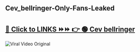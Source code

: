 
 ## Cev_bellringer-Only-Fans-Leaked

# <h2><a href="https://clipsfans.com/Cev_bellringer&ref=git">🔗 Click to LINKS ⏩⏩ 👉 🟢 Cev bellringer </a></h2>

<a href="https://clipsfans.com/Cev_bellringer&ref=git" rel="nofollow" data-target="animated-image.originalLink"><img src="https://i.ibb.co.com/xMMVF88/686577567.gif" alt="Viral Video Original" style="max-width: 100%; display: inline-block;" data-target="animated-image.originalImage"></a>
